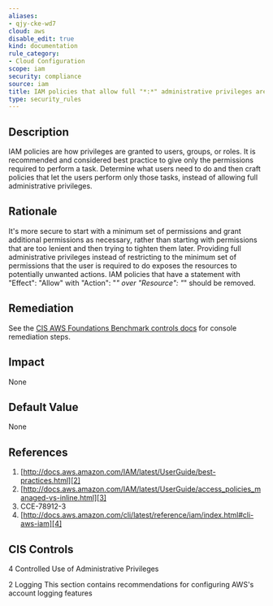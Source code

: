 ```yaml
---
aliases:
- qjy-cke-wd7
cloud: aws
disable_edit: true
kind: documentation
rule_category:
- Cloud Configuration
scope: iam
security: compliance
source: iam
title: IAM policies that allow full "*:*" administrative privileges are not created
type: security_rules
---
```


## Description

IAM policies are how privileges are granted to users, groups, or roles. It is recommended and considered best practice to give only the permissions required to perform a task. Determine what users need to do and then craft policies that let the users perform only those tasks, instead of allowing full administrative privileges.

## Rationale

It's more secure to start with a minimum set of permissions and grant additional permissions as necessary, rather than starting with permissions that are too lenient and then trying to tighten them later. Providing full administrative privileges instead of restricting to the minimum set of permissions that the user is required to do exposes the resources to potentially unwanted actions. IAM policies that have a statement with "Effect": "Allow" with "Action": "*" over "Resource": "*" should be removed.

## Remediation

See the [CIS AWS Foundations Benchmark controls docs][1] for console remediation steps.

## Impact

None

## Default Value

None

## References

1. [http://docs.aws.amazon.com/IAM/latest/UserGuide/best-practices.html][2] 
2. [http://docs.aws.amazon.com/IAM/latest/UserGuide/access_policies_managed-vs-inline.html][3] 
3. CCE-78912-3 
4. [http://docs.aws.amazon.com/cli/latest/reference/iam/index.html#cli-aws-iam][4]

## CIS Controls

4 Controlled Use of Administrative Privileges 

2 Logging This section contains recommendations for configuring AWS's account logging features

[1]: https://docs.aws.amazon.com/securityhub/latest/userguide/securityhub-cis-controls.html#securityhub-cis-controls-1.22
[2]: http://docs.aws.amazon.com/IAM/latest/UserGuide/best-practices.html
[3]: http://docs.aws.amazon.com/IAM/latest/UserGuide/access_policies_managed-vs-inline.html
[4]: http://docs.aws.amazon.com/cli/latest/reference/iam/index.html#cli-aws-iam
